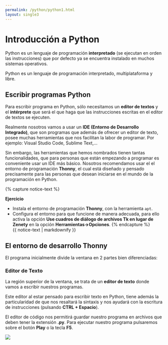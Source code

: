 ```yaml
---
permalink: /python/python1.html
layout: single3
---
```


# Introducción a Python

Python es un lenguaje de programación **interpretado** (se ejecutan en orden las instrucciones) que por defecto ya se encuentra instalado en muchos sistemas operativos.

Python es un lenguaje de programación interpretado, multiplataforma y libre.

## Escribir programas Python

Para escribir programa en Python, sólo necesitamos un **editor de textos** y el **intérprete** que será el que haga que las instrucciones escritas en el editor de textos se ejecuten.

Realmente nosotros vamos a usar un **IDE (Entorno de Desarrollo Integrado)**, que son programas que además de ofrecer un editor de texto, posee muchas herramientas que nos facilitan la labor de programar. Por ejemplo: Visual Studio Code, Sublime Text,...

Sin embargo, las herramientas que hemos nombrados tienen tantas funcionalidades, que para personas que están empezando a programar es conveniente usar un IDE más básico. Nosotros  recomendamos usar el el entorno de programación **Thonny**, el cual está diseñado y pensado precisamente para las personas que desean iniciarse en el mundo de la programación en Python.

{% capture notice-text %}

**Ejercicio**

* Instala el entorno de programación **Thonny**, con la herramienta `apt`.
* Configura el entorno para que funcione de manera adecuada, para ello activa la opción **Use cuadros de diálogo de archivos Tk en lugar de Zenety** en la opción **Herramientas->Opciones**.
{% endcapture %}<div class="notice--info">{{ notice-text | markdownify }}</div>

## El entorno de desarrollo Thonny

El programa inicialmente divide la ventana en 2 partes bien diferenciadas:

### Editor de Texto

La región superior de la ventana, se trata de un **editor de texto** donde vamos a escribir nuestros programas. 

Este editor al estar pensado para escribir texto en Python, tiene además la particularidad de que nos resaltará la sintaxis y nos ayudará con la escritura de instrucciones (pulsando **CTRL + Espacio**).

El editor de código nos permitirá guardar nuestro programa en archivos que deben tener la extensión **.py**. Para ejecutar nuestro programa pulsaremos sobre el botón **Play** o la tecla **F5**.

![ ](../lmgs/hlc2324/img/img1.png)